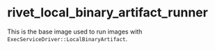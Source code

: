 # rivet_local_binary_artifact_runner

This is the base image used to run images with `ExecServiceDriver::LocalBinaryArtifact`.
